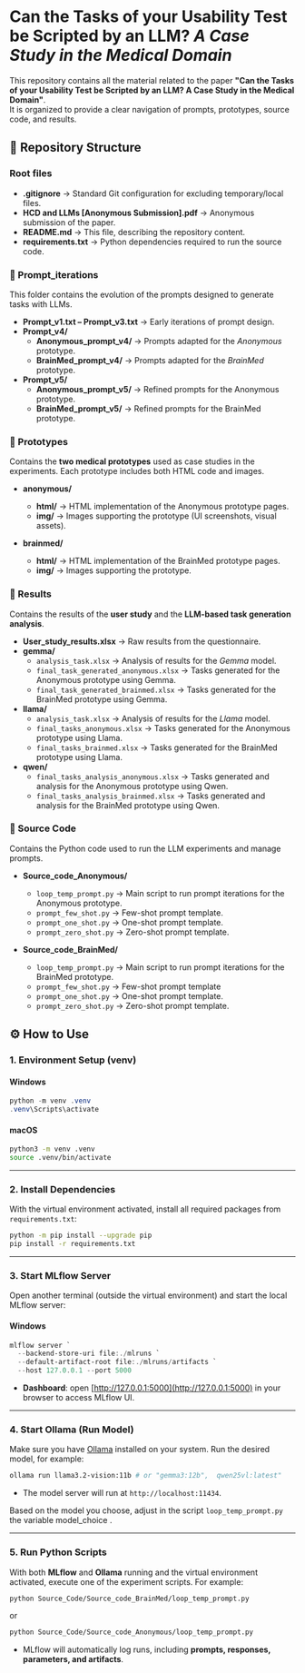 # Can the Tasks of your Usability Test be Scripted by an LLM?  _A Case Study in the Medical Domain_  

This repository contains all the material related to the paper **"Can the Tasks of your Usability Test be Scripted by an LLM? A Case Study in the Medical Domain"**.  
It is organized to provide a clear navigation of prompts, prototypes, source code, and results.  



## 📂 Repository Structure

### Root files
- **.gitignore** → Standard Git configuration for excluding temporary/local files.  
- **HCD and LLMs [Anonymous Submission].pdf** → Anonymous submission of the paper.   
- **README.md** → This file, describing the repository content.  
- **requirements.txt** → Python dependencies required to run the source code.  



### 📂 Prompt_iterations
This folder contains the evolution of the prompts designed to generate tasks with LLMs.  

- **Prompt_v1.txt – Prompt_v3.txt** → Early iterations of prompt design.  
- **Prompt_v4/**  
  - **Anonymous_prompt_v4/** → Prompts adapted for the _Anonymous_ prototype.  
  - **BrainMed_prompt_v4/** → Prompts adapted for the _BrainMed_ prototype.  
- **Prompt_v5/**  
  - **Anonymous_prompt_v5/** → Refined prompts for the Anonymous prototype.  
  - **BrainMed_prompt_v5/** → Refined prompts for the BrainMed prototype.  



### 📂 Prototypes
Contains the **two medical prototypes** used as case studies in the experiments. Each prototype includes both HTML code and images.  

- **anonymous/**  
  - **html/** → HTML implementation of the Anonymous prototype pages.  
  - **img/** → Images supporting the prototype (UI screenshots, visual assets).  

- **brainmed/**  
  - **html/** → HTML implementation of the BrainMed prototype pages.  
  - **img/** → Images supporting the prototype.  


### 📂 Results
Contains the results of the **user study** and the **LLM-based task generation analysis**.  

- **User_study_results.xlsx** → Raw results from the questionnaire.  
- **gemma/**
    - `analysis_task.xlsx` → Analysis of results for the _Gemma_ model.  
    - `final_task_generated_anonymous.xlsx` → Tasks generated for the Anonymous prototype using Gemma.  
    - `final_task_generated_brainmed.xlsx` → Tasks generated for the BrainMed prototype using Gemma.
- **llama/** 
    - `analysis_task.xlsx` → Analysis of results for the _Llama_ model.  
    - `final_tasks_anonymous.xlsx` → Tasks generated for the Anonymous prototype using Llama.  
    - `final_tasks_brainmed.xlsx` → Tasks generated for the BrainMed prototype using Llama.
- **qwen/** 
    - `final_tasks_analysis_anonymous.xlsx` → Tasks generated and analysis for the Anonymous prototype using Qwen.  
    - `final_tasks_analysis_brainmed.xlsx` → Tasks generated and analysis for the BrainMed prototype using Qwen.  


### 📂 Source Code
Contains the Python code used to run the LLM experiments and manage prompts.  

- **Source_code_Anonymous/**  
  - `loop_temp_prompt.py` → Main script to run prompt iterations for the Anonymous prototype.  
  - `prompt_few_shot.py` → Few-shot prompt template.
  - `prompt_one_shot.py` → One-shot prompt template.  
  - `prompt_zero_shot.py` → Zero-shot prompt template.

- **Source_code_BrainMed/**  
  - `loop_temp_prompt.py` → Main script to run prompt iterations for the BrainMed prototype.  
  - `prompt_few_shot.py` → Few-shot prompt template
  - `prompt_one_shot.py` → One-shot prompt template.  
  - `prompt_zero_shot.py` → Zero-shot prompt template.  



## ⚙️ How to Use

### 1. Environment Setup (venv)

#### Windows
```powershell
python -m venv .venv
.venv\Scripts\activate
````

#### macOS

```bash
python3 -m venv .venv
source .venv/bin/activate
```

---

### 2. Install Dependencies

With the virtual environment activated, install all required packages from `requirements.txt`:

```bash
python -m pip install --upgrade pip
pip install -r requirements.txt
```

---

### 3. Start MLflow Server

Open another terminal (outside the virtual environment) and start the local MLflow server:

#### Windows

```powershell
mlflow server `
  --backend-store-uri file:./mlruns `
  --default-artifact-root file:./mlruns/artifacts `
  --host 127.0.0.1 --port 5000
```

* **Dashboard**: open [http://127.0.0.1:5000](http://127.0.0.1:5000) in your browser to access MLflow UI.

---

### 4. Start Ollama (Run Model)

Make sure you have [Ollama](https://ollama.com) installed on your system.
Run the desired model, for example:

```bash
ollama run llama3.2-vision:11b # or "gemma3:12b",  qwen25vl:latest"
```

* The model server will run at `http://localhost:11434`.

Based on the model you choose, adjust in the script `loop_temp_prompt.py` the variable model_choice .

---

### 5. Run Python Scripts

With both **MLflow** and **Ollama** running and the virtual environment activated, execute one of the experiment scripts. For example:

```bash
python Source_Code/Source_code_BrainMed/loop_temp_prompt.py
```

or

```bash
python Source_Code/Source_code_Anonymous/loop_temp_prompt.py
```


* MLflow will automatically log runs, including **prompts, responses, parameters, and artifacts**.


